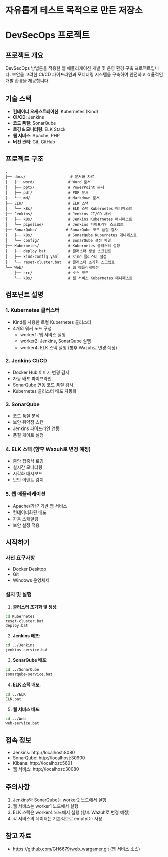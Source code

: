 # 자유롭게 테스트 목적으로 만든 저장소

# DevSecOps 프로젝트

## 프로젝트 개요
DevSecOps 방법론을 적용한 웹 애플리케이션 개발 및 운영 환경 구축 프로젝트입니다. 
보안을 고려한 CI/CD 파이프라인과 모니터링 시스템을 구축하여 안전하고 효율적인 개발 환경을 제공합니다.

## 기술 스택
- **컨테이너 오케스트레이션**: Kubernetes (Kind)
- **CI/CD**: Jenkins
- **코드 품질**: SonarQube
- **로깅 & 모니터링**: ELK Stack
- **웹 서비스**: Apache, PHP
- **버전 관리**: Git, GitHub

## 프로젝트 구조
```
.
├── docs/                    # 문서화 자료
│   ├── word/               # Word 문서
│   ├── pptx/               # PowerPoint 문서
│   ├── pdf/                # PDF 문서
│   └── md/                 # Markdown 문서
├── ELK/                    # ELK 스택
│   └── k8s/                # ELK 스택 Kubernetes 매니페스트
├── Jenkins/                # Jenkins CI/CD 서버
│   ├── k8s/                # Jenkins Kubernetes 매니페스트
│   └── pipeline/           # Jenkins 파이프라인 스크립트
├── SonarQube/             # SonarQube 코드 품질 검사
│   ├── k8s/                # SonarQube Kubernetes 매니페스트
│   └── config/             # SonarQube 설정 파일
├── Kubernetes/             # Kubernetes 클러스터 설정
│   ├── deploy.bat          # 클러스터 생성 스크립트
│   ├── kind-config.yaml    # Kind 클러스터 설정
│   └── reset-cluster.bat   # 클러스터 초기화 스크립트
└── Web/                    # 웹 애플리케이션
    ├── src/                # 소스 코드
    └── k8s/                # 웹 서비스 Kubernetes 매니페스트
```

## 컴포넌트 설명

### 1. Kubernetes 클러스터
- Kind를 사용한 로컬 Kubernetes 클러스터
- 4개의 워커 노드 구성
  - worker1: 웹 서비스 실행
  - worker2: Jenkins, SonarQube 실행
  - worker4: ELK 스택 실행 (향후 Wazuh로 변경 예정)

### 2. Jenkins CI/CD
- Docker Hub 이미지 변경 감지
- 자동 배포 파이프라인
- SonarQube 연동 코드 품질 검사
- Kubernetes 클러스터 배포 자동화

### 3. SonarQube
- 코드 품질 분석
- 보안 취약점 스캔
- Jenkins 파이프라인 연동
- 품질 게이트 설정

### 4. ELK 스택 (향후 Wazuh로 변경 예정)
- 중앙 집중식 로깅
- 실시간 모니터링
- 시각화 대시보드
- 보안 이벤트 감지

### 5. 웹 애플리케이션
- Apache/PHP 기반 웹 서비스
- 컨테이너화된 배포
- 자동 스케일링
- 보안 설정 적용

## 시작하기

### 사전 요구사항
- Docker Desktop
- Git
- Windows 운영체제

### 설치 및 실행

1. **클러스터 초기화 및 생성**:
```bash
cd Kubernetes
reset-cluster.bat
deploy.bat
```

2. **Jenkins 배포**:
```bash
cd ../Jenkins
jenkins-service.bat
```

3. **SonarQube 배포**:
```bash
cd ../SonarQube
sonarqube-service.bat
```

4. **ELK 스택 배포**:
```bash
cd ../ELK
ELK.bat
```

5. **웹 서비스 배포**:
```bash
cd ../Web
web-service.bat
```

## 접속 정보
- Jenkins: http://localhost:8080
- SonarQube: http://localhost:30900
- Kibana: http://localhost:5601
- 웹 서비스: http://localhost:30080

## 주의사항
1. Jenkins와 SonarQube는 worker2 노드에서 실행
2. 웹 서비스는 worker1 노드에서 실행
3. ELK 스택은 worker4 노드에서 실행 (향후 Wazuh로 변경 예정)
4. 각 서비스의 데이터는 기본적으로 emptyDir 사용

## 참고 자료
- https://github.com/GH6679/web_wargamer.git (웹 서비스 소스)